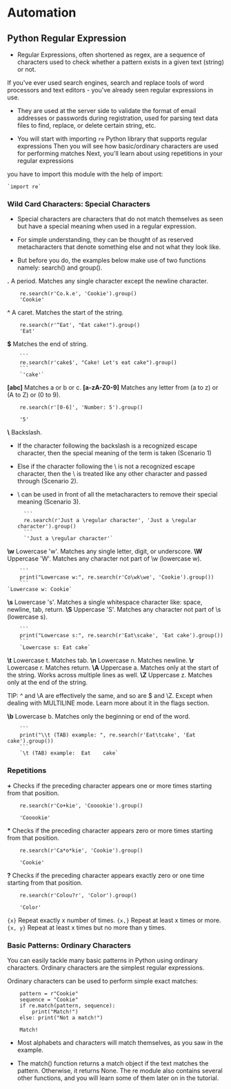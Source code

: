# Automation

## Python Regular Expression

- Regular Expressions, often shortened as regex, are a sequence of characters used to check whether a pattern exists in a given text (string) or not.

If you've ever used search engines, search and replace tools of word processors and text editors - you've already seen regular expressions in use.

- They are used at the server side to validate the format of email addresses or passwords during registration, used for parsing text data files to find, replace, or delete certain string, etc.

- You will start with importing `re` Python library that supports regular expressions
Then you will see how basic/ordinary characters are used for performing matches
Next, you'll learn about using repetitions in your regular expressions

you have to import this module with the help of import:

    `import re`

### Wild Card Characters: Special Characters

- Special characters are characters that do not match themselves as seen but have a special meaning when used in a regular expression.

- For simple understanding, they can be thought of as reserved metacharacters that denote something else and not what they look like.

- But before you do, the examples below make use of two functions namely: search() and group().

**.** A period. Matches any single character except the newline character.

        re.search(r'Co.k.e', 'Cookie').group() 
        'Cookie'

**^** A caret. Matches the start of the string.

        re.search(r'^Eat', "Eat cake!").group()
        'Eat'

**$** Matches the end of string.

        ```
        re.search(r'cake$', "Cake! Let's eat cake").group()
        ```
        `'cake'`

**\[abc\]** Matches a or b or c.
**\[a-zA-Z0-9\]** Matches any letter from (a to z) or (A to Z) or (0 to 9).

        re.search(r'[0-6]', 'Number: 5').group()
        
        '5'

**\\** Backslash.

- If the character following the backslash is a recognized escape character, then the special meaning of the term is taken (Scenario 1)
- Else if the character following the \ is not a recognized escape character, then the \ is treated like any other character and passed through (Scenario 2).
- \ can be used in front of all the metacharacters to remove their special meaning (Scenario 3).

        ```
        re.search(r'Just a \regular character', 'Just a \regular character').group()
        ```
        `'Just a \regular character'`

**\w** Lowercase 'w'. Matches any single letter, digit, or underscore.
**\W** Uppercase 'W'. Matches any character not part of \w (lowercase w).

        ```
        print("Lowercase w:", re.search(r'Co\wk\we', 'Cookie').group())
        ```
    `Lowercase w: Cookie`

**\s** Lowercase 's'. Matches a single whitespace character like: space, newline, tab, return.
**\S** Uppercase 'S'. Matches any character not part of \s (lowercase s).

        ```
        print("Lowercase s:", re.search(r'Eat\scake', 'Eat cake').group())
        ```
        `Lowercase s: Eat cake`

**\t** Lowercase t. Matches tab.
**\n** Lowercase n. Matches newline.
**\r** Lowercase r. Matches return.
**\A** Uppercase a. Matches only at the start of the string. Works across multiple lines as well.
**\Z** Uppercase z. Matches only at the end of the string.

TIP: ^ and \A are effectively the same, and so are $ and \Z. Except when dealing with MULTILINE mode. Learn more about it in the flags section.

**\b** Lowercase b. Matches only the beginning or end of the word.

        ```
        print("\\t (TAB) example: ", re.search(r'Eat\tcake', 'Eat    cake').group())
        ```
        `\t (TAB) example:  Eat    cake`

### Repetitions

**\+** Checks if the preceding character appears one or more times starting from that position.

        re.search(r'Co+kie', 'Cooookie').group()

        'Cooookie'

**\*** Checks if the preceding character appears zero or more times starting from that position.

        re.search(r'Ca*o*kie', 'Cookie').group()

        'Cookie'

**?** Checks if the preceding character appears exactly zero or one time starting from that position.

        re.search(r'Colou?r', 'Color').group()

        'Color'

`{x}` Repeat exactly x number of times.
`{x,}` Repeat at least x times or more.
`{x, y}` Repeat at least x times but no more than y times.

### Basic Patterns: Ordinary Characters

You can easily tackle many basic patterns in Python using ordinary characters. Ordinary characters are the simplest regular expressions.

Ordinary characters can be used to perform simple exact matches:

        pattern = r"Cookie"
        sequence = "Cookie"
        if re.match(pattern, sequence):
            print("Match!")
        else: print("Not a match!")

        Match!

- Most alphabets and characters will match themselves, as you saw in the example.

- The match() function returns a match object if the text matches the pattern. Otherwise, it returns None. The re module also contains several other functions, and you will learn some of them later on in the tutorial.
